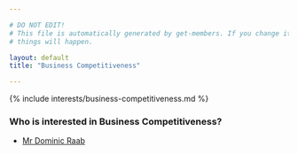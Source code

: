 ```yaml
---

# DO NOT EDIT!
# This file is automatically generated by get-members. If you change it, bad
# things will happen.

layout: default
title: "Business Competitiveness"

---
```


{% include interests/business-competitiveness.md %}

### Who is interested in Business Competitiveness?


* [Mr Dominic Raab](../members/mr-dominic-raab.html)
